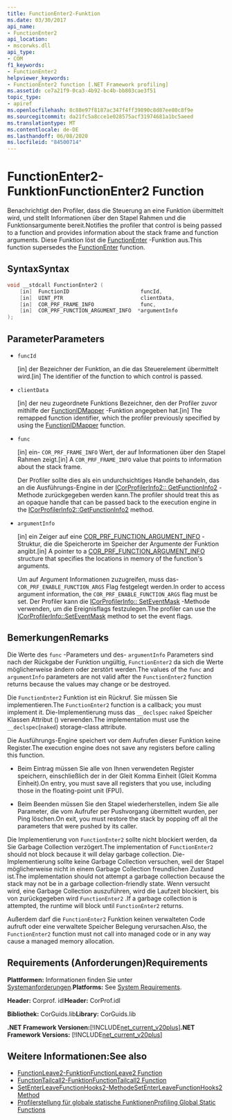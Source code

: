 ```yaml
---
title: FunctionEnter2-Funktion
ms.date: 03/30/2017
api_name:
- FunctionEnter2
api_location:
- mscorwks.dll
api_type:
- COM
f1_keywords:
- FunctionEnter2
helpviewer_keywords:
- FunctionEnter2 function [.NET Framework profiling]
ms.assetid: ce7a21f9-0ca3-4b92-bc4b-bb803cae3f51
topic_type:
- apiref
ms.openlocfilehash: 8c88e97f8187ac347f4ff39890c8d87ee80c8f9e
ms.sourcegitcommit: da21fc5a8cce1e028575acf31974681a1bc5aeed
ms.translationtype: MT
ms.contentlocale: de-DE
ms.lasthandoff: 06/08/2020
ms.locfileid: "84500714"
---
```

# <a name="functionenter2-function"></a><span data-ttu-id="66168-102">FunctionEnter2-Funktion</span><span class="sxs-lookup"><span data-stu-id="66168-102">FunctionEnter2 Function</span></span>
<span data-ttu-id="66168-103">Benachrichtigt den Profiler, dass die Steuerung an eine Funktion übermittelt wird, und stellt Informationen über den Stapel Rahmen und die Funktionsargumente bereit.</span><span class="sxs-lookup"><span data-stu-id="66168-103">Notifies the profiler that control is being passed to a function and provides information about the stack frame and function arguments.</span></span> <span data-ttu-id="66168-104">Diese Funktion löst die [FunctionEnter](functionenter-function.md) -Funktion aus.</span><span class="sxs-lookup"><span data-stu-id="66168-104">This function supersedes the [FunctionEnter](functionenter-function.md) function.</span></span>  
  
## <a name="syntax"></a><span data-ttu-id="66168-105">Syntax</span><span class="sxs-lookup"><span data-stu-id="66168-105">Syntax</span></span>  
  
```cpp  
void __stdcall FunctionEnter2 (  
    [in]  FunctionID                       funcId,
    [in]  UINT_PTR                         clientData,
    [in]  COR_PRF_FRAME_INFO               func,
    [in]  COR_PRF_FUNCTION_ARGUMENT_INFO  *argumentInfo  
);  
```  
  
## <a name="parameters"></a><span data-ttu-id="66168-106">Parameter</span><span class="sxs-lookup"><span data-stu-id="66168-106">Parameters</span></span>

- `funcId`

  <span data-ttu-id="66168-107">\[in] der Bezeichner der Funktion, an die das Steuerelement übermittelt wird.</span><span class="sxs-lookup"><span data-stu-id="66168-107">\[in] The identifier of the function to which control is passed.</span></span>

- `clientData`

  <span data-ttu-id="66168-108">\[in] der neu zugeordnete Funktions Bezeichner, den der Profiler zuvor mithilfe der [FunctionIDMapper](functionidmapper-function.md) -Funktion angegeben hat.</span><span class="sxs-lookup"><span data-stu-id="66168-108">\[in] The remapped function identifier, which the profiler previously specified by using the [FunctionIDMapper](functionidmapper-function.md) function.</span></span>
  
- `func`

  <span data-ttu-id="66168-109">\[in] ein- `COR_PRF_FRAME_INFO` Wert, der auf Informationen über den Stapel Rahmen zeigt.</span><span class="sxs-lookup"><span data-stu-id="66168-109">\[in] A `COR_PRF_FRAME_INFO` value that points to information about the stack frame.</span></span>
  
  <span data-ttu-id="66168-110">Der Profiler sollte dies als ein undurchsichtiges Handle behandeln, das an die Ausführungs-Engine in der [ICorProfilerInfo2:: GetFunctionInfo2](icorprofilerinfo2-getfunctioninfo2-method.md) -Methode zurückgegeben werden kann.</span><span class="sxs-lookup"><span data-stu-id="66168-110">The profiler should treat this as an opaque handle that can be passed back to the execution engine in the [ICorProfilerInfo2::GetFunctionInfo2](icorprofilerinfo2-getfunctioninfo2-method.md) method.</span></span>  
  
- `argumentInfo`

  <span data-ttu-id="66168-111">\[in] ein Zeiger auf eine [COR_PRF_FUNCTION_ARGUMENT_INFO](cor-prf-function-argument-info-structure.md) -Struktur, die die Speicherorte im Speicher der Argumente der Funktion angibt.</span><span class="sxs-lookup"><span data-stu-id="66168-111">\[in] A pointer to a [COR_PRF_FUNCTION_ARGUMENT_INFO](cor-prf-function-argument-info-structure.md) structure that specifies the locations in memory of the function's arguments.</span></span>

  <span data-ttu-id="66168-112">Um auf Argument Informationen zuzugreifen, muss das- `COR_PRF_ENABLE_FUNCTION_ARGS` Flag festgelegt werden.</span><span class="sxs-lookup"><span data-stu-id="66168-112">In order to access argument information, the `COR_PRF_ENABLE_FUNCTION_ARGS` flag must be set.</span></span> <span data-ttu-id="66168-113">Der Profiler kann die [ICorProfilerInfo:: SetEventMask](icorprofilerinfo-seteventmask-method.md) -Methode verwenden, um die Ereignisflags festzulegen.</span><span class="sxs-lookup"><span data-stu-id="66168-113">The profiler can use the [ICorProfilerInfo::SetEventMask](icorprofilerinfo-seteventmask-method.md) method to set the event flags.</span></span>

## <a name="remarks"></a><span data-ttu-id="66168-114">Bemerkungen</span><span class="sxs-lookup"><span data-stu-id="66168-114">Remarks</span></span>  
 <span data-ttu-id="66168-115">Die Werte des `func` -Parameters und des- `argumentInfo` Parameters sind nach der Rückgabe der Funktion ungültig, `FunctionEnter2` da sich die Werte möglicherweise ändern oder zerstört werden.</span><span class="sxs-lookup"><span data-stu-id="66168-115">The values of the `func` and `argumentInfo` parameters are not valid after the `FunctionEnter2` function returns because the values may change or be destroyed.</span></span>  
  
 <span data-ttu-id="66168-116">Die `FunctionEnter2` Funktion ist ein Rückruf. Sie müssen Sie implementieren.</span><span class="sxs-lookup"><span data-stu-id="66168-116">The `FunctionEnter2` function is a callback; you must implement it.</span></span> <span data-ttu-id="66168-117">Die-Implementierung muss das `__declspec` `naked` Speicher Klassen Attribut () verwenden.</span><span class="sxs-lookup"><span data-stu-id="66168-117">The implementation must use the `__declspec`(`naked`) storage-class attribute.</span></span>  
  
 <span data-ttu-id="66168-118">Die Ausführungs-Engine speichert vor dem Aufrufen dieser Funktion keine Register.</span><span class="sxs-lookup"><span data-stu-id="66168-118">The execution engine does not save any registers before calling this function.</span></span>  
  
- <span data-ttu-id="66168-119">Beim Eintrag müssen Sie alle von Ihnen verwendeten Register speichern, einschließlich der in der Gleit Komma Einheit (Gleit Komma Einheit).</span><span class="sxs-lookup"><span data-stu-id="66168-119">On entry, you must save all registers that you use, including those in the floating-point unit (FPU).</span></span>  
  
- <span data-ttu-id="66168-120">Beim Beenden müssen Sie den Stapel wiederherstellen, indem Sie alle Parameter, die vom Aufrufer per Pushvorgang übermittelt wurden, per Ping löschen.</span><span class="sxs-lookup"><span data-stu-id="66168-120">On exit, you must restore the stack by popping off all the parameters that were pushed by its caller.</span></span>  
  
 <span data-ttu-id="66168-121">Die Implementierung von `FunctionEnter2` sollte nicht blockiert werden, da Sie Garbage Collection verzögert.</span><span class="sxs-lookup"><span data-stu-id="66168-121">The implementation of `FunctionEnter2` should not block because it will delay garbage collection.</span></span> <span data-ttu-id="66168-122">Die-Implementierung sollte keine Garbage Collection versuchen, weil der Stapel möglicherweise nicht in einem Garbage Collection freundlichen Zustand ist.</span><span class="sxs-lookup"><span data-stu-id="66168-122">The implementation should not attempt a garbage collection because the stack may not be in a garbage collection-friendly state.</span></span> <span data-ttu-id="66168-123">Wenn versucht wird, eine Garbage Collection auszuführen, wird die Laufzeit blockiert, bis von zurückgegeben wird `FunctionEnter2` .</span><span class="sxs-lookup"><span data-stu-id="66168-123">If a garbage collection is attempted, the runtime will block until `FunctionEnter2` returns.</span></span>  
  
 <span data-ttu-id="66168-124">Außerdem darf die `FunctionEnter2` Funktion keinen verwalteten Code aufruft oder eine verwaltete Speicher Belegung verursachen.</span><span class="sxs-lookup"><span data-stu-id="66168-124">Also, the `FunctionEnter2` function must not call into managed code or in any way cause a managed memory allocation.</span></span>  
  
## <a name="requirements"></a><span data-ttu-id="66168-125">Requirements (Anforderungen)</span><span class="sxs-lookup"><span data-stu-id="66168-125">Requirements</span></span>  
 <span data-ttu-id="66168-126">**Plattformen:** Informationen finden Sie unter [Systemanforderungen](../../get-started/system-requirements.md).</span><span class="sxs-lookup"><span data-stu-id="66168-126">**Platforms:** See [System Requirements](../../get-started/system-requirements.md).</span></span>  
  
 <span data-ttu-id="66168-127">**Header:** Corprof. idl</span><span class="sxs-lookup"><span data-stu-id="66168-127">**Header:** CorProf.idl</span></span>  
  
 <span data-ttu-id="66168-128">**Bibliothek:** CorGuids.lib</span><span class="sxs-lookup"><span data-stu-id="66168-128">**Library:** CorGuids.lib</span></span>  
  
 <span data-ttu-id="66168-129">**.NET Framework Versionen:**[!INCLUDE[net_current_v20plus](../../../../includes/net-current-v20plus-md.md)]</span><span class="sxs-lookup"><span data-stu-id="66168-129">**.NET Framework Versions:** [!INCLUDE[net_current_v20plus](../../../../includes/net-current-v20plus-md.md)]</span></span>  
  
## <a name="see-also"></a><span data-ttu-id="66168-130">Weitere Informationen:</span><span class="sxs-lookup"><span data-stu-id="66168-130">See also</span></span>

- [<span data-ttu-id="66168-131">FunctionLeave2-Funktion</span><span class="sxs-lookup"><span data-stu-id="66168-131">FunctionLeave2 Function</span></span>](functionleave2-function.md)
- [<span data-ttu-id="66168-132">FunctionTailcall2-Funktion</span><span class="sxs-lookup"><span data-stu-id="66168-132">FunctionTailcall2 Function</span></span>](functiontailcall2-function.md)
- [<span data-ttu-id="66168-133">SetEnterLeaveFunctionHooks2-Methode</span><span class="sxs-lookup"><span data-stu-id="66168-133">SetEnterLeaveFunctionHooks2 Method</span></span>](icorprofilerinfo2-setenterleavefunctionhooks2-method.md)
- [<span data-ttu-id="66168-134">Profilerstellung für globale statische Funktionen</span><span class="sxs-lookup"><span data-stu-id="66168-134">Profiling Global Static Functions</span></span>](profiling-global-static-functions.md)
